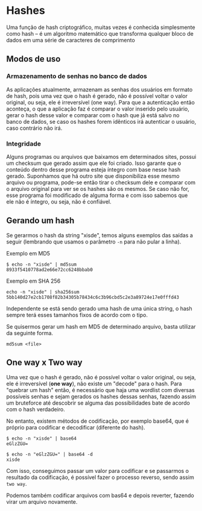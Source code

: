 # Hashes

Uma função de hash criptográfico, muitas vezes é conhecida simplesmente como hash – é um algoritmo matemático que transforma qualquer bloco de dados em uma série de caracteres de comprimento

## Modos de uso

### Armazenamento de senhas no banco de dados

As aplicações atualmente, armazenam as senhas dos usuários em formato de hash, pois uma vez que o hash é gerado, não é possível voltar o valor original, ou seja, ele é irreversível (one way). Para que a autenticação então aconteça, o que a aplicação faz é comparar o valor inserido pelo usuário, gerar o hash desse valor e comparar com o hash que já está salvo no banco de dados, se caso os hashes forem idênticos irá autenticar o usuário, caso contrário não irá.

### Integridade

Alguns programas ou arquivos que baixamos em determinados sites, possui um checksum que gerado assim que ele foi criado. Isso garante que o conteúdo dentro desse programa esteja íntegro com base nesse hash gerado. Suponhamos que há outro site que disponibiliza esse mesmo arquivo ou programa, pode-se então tirar o checksum dele e comparar com o arquivo original para ver se os hashes são os mesmos. Se caso não for, esse programa foi modificado de alguma forma e com isso sabemos que ele não é íntegro, ou seja, não é confiável.

## Gerando um hash

Se gerarmos o hash da string "xisde", temos alguns exemplos das saídas a seguir (lembrando que usamos o parâmetro `-n` para não pular a linha).

Exemplo em MD5

```
$ echo -n "xisde" | md5sum
8933f5410778ad2e66e72cc6248bbab0
```

Exemplo em SHA 256

```
echo -n "xisde" | sha256sum 
5bb140d27e2cb1708f82b34305b78434c6c3b96cbd5c2e3a89724e17e0fffd43
```

Independente se está sendo gerado uma hash de uma única string, o hash sempre terá esses tamanhos fixos de acordo com o tipo.

Se quisermos gerar um hash em MD5 de determinado arquivo, basta utilizar da seguinte forma.

```
md5sum <file>
```

## One way x Two way

Uma vez que o hash é gerado, não é possível voltar o valor original, ou seja, ele é irreversível (**one way**), não existe um "decode" para o hash. Para "quebrar um hash" então, é necessário que haja uma wordlist com diversas possíveis senhas e sejam gerados os hashes dessas senhas, fazendo assim um bruteforce até descobrir se alguma das possibilidades bate de acordo com o hash verdadeiro.

No entanto, existem métodos de codificação, por exemplo base64, que é próprio para codificar e decodificar (diferente do hash).

```
$ echo -n "xisde" | base64 
eGlzZGU=

$ echo -n "eGlzZGU=" | base64 -d
xisde
```

Com isso, conseguimos passar um valor para codificar e se passarmos o resultado da codificação, é possível fazer o processo reverso, sendo assim `two way`.

Podemos também codificar arquivos com bas64 e depois reverter, fazendo virar um arquivo novamente.